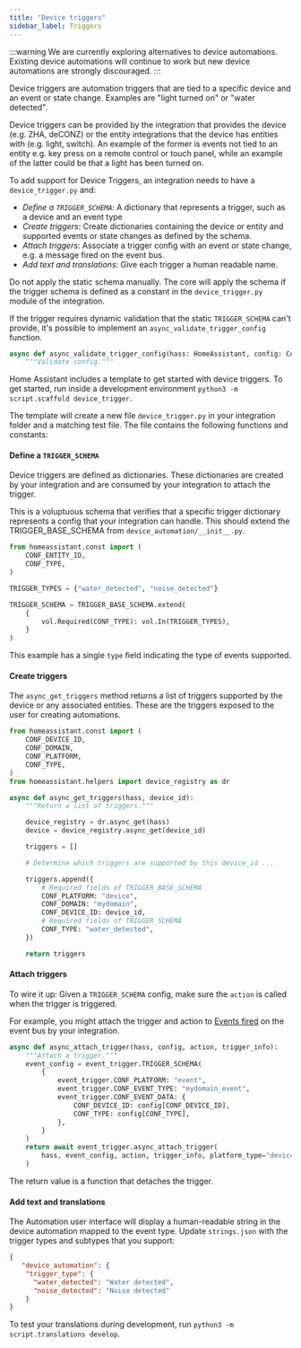 ```yaml
---
title: "Device triggers"
sidebar_label: Triggers
---
```


:::warning
We are currently exploring alternatives to device automations. Existing device automations will continue to work but new device automations are strongly discouraged.
:::

Device triggers are automation triggers that are tied to a specific device and an event or state change. Examples are "light turned on" or "water detected".

Device triggers can be provided by the integration that provides the device (e.g. ZHA, deCONZ) or the entity integrations that the device has entities with (e.g. light, switch). An example of the former is events not tied to an entity e.g. key press on a remote control or touch panel, while an example of the latter could be that a light has been turned on.

To add support for Device Triggers, an integration needs to have a `device_trigger.py` and:

- *Define a `TRIGGER_SCHEMA`*: A dictionary that represents a trigger, such as a device and an event type
- *Create triggers*: Create dictionaries containing the device or entity and supported events or state changes as defined by the schema.
- *Attach triggers*: Associate a trigger config with an event or state change, e.g. a message fired on the event bus.
- *Add text and translations*: Give each trigger a human readable name.

Do not apply the static schema manually. The core will apply the schema if the trigger schema is defined as a constant in the `device_trigger.py` module of the integration.

If the trigger requires dynamic validation that the static `TRIGGER_SCHEMA` can't provide, it's possible to implement an `async_validate_trigger_config` function.

```py
async def async_validate_trigger_config(hass: HomeAssistant, config: ConfigType) -> ConfigType:
    """Validate config."""
```

Home Assistant includes a template to get started with device triggers. To get started, run inside a development environment `python3 -m script.scaffold device_trigger`.

The template will create a new file `device_trigger.py` in your integration folder and a matching test file. The file contains the following functions and constants:


#### Define a `TRIGGER_SCHEMA`

Device triggers are defined as dictionaries. These dictionaries are created by your integration and are consumed by your integration to attach the trigger.

This is a voluptuous schema that verifies that a specific trigger dictionary represents a config that your integration can handle. This should extend the TRIGGER_BASE_SCHEMA from `device_automation/__init__.py`.

```python
from homeassistant.const import (
    CONF_ENTITY_ID,
    CONF_TYPE,
)

TRIGGER_TYPES = {"water_detected", "noise_detected"}

TRIGGER_SCHEMA = TRIGGER_BASE_SCHEMA.extend(
    {
        vol.Required(CONF_TYPE): vol.In(TRIGGER_TYPES),
    }
)
```

This example has a single `type` field indicating the type of events supported.

#### Create triggers

The `async_get_triggers` method returns a list of triggers supported by the device or any associated entities. These are the triggers exposed to the user for creating automations.

```python
from homeassistant.const import (
    CONF_DEVICE_ID,
    CONF_DOMAIN,
    CONF_PLATFORM,
    CONF_TYPE,
)
from homeassistant.helpers import device_registry as dr

async def async_get_triggers(hass, device_id):
    """Return a list of triggers."""

    device_registry = dr.async_get(hass)
    device = device_registry.async_get(device_id)

    triggers = []

    # Determine which triggers are supported by this device_id ...

    triggers.append({
        # Required fields of TRIGGER_BASE_SCHEMA
        CONF_PLATFORM: "device",
        CONF_DOMAIN: "mydomain",
        CONF_DEVICE_ID: device_id,
        # Required fields of TRIGGER_SCHEMA
        CONF_TYPE: "water_detected",
    })

    return triggers
```

#### Attach triggers

To wire it up: Given a `TRIGGER_SCHEMA` config, make sure the `action` is called when the trigger is triggered.

For example, you might attach the trigger and action to [Events fired](integration_events.md) on the event bus by your integration.

```python
async def async_attach_trigger(hass, config, action, trigger_info):
    """Attach a trigger."""
    event_config = event_trigger.TRIGGER_SCHEMA(
        {
            event_trigger.CONF_PLATFORM: "event",
            event_trigger.CONF_EVENT_TYPE: "mydomain_event",
            event_trigger.CONF_EVENT_DATA: {
                CONF_DEVICE_ID: config[CONF_DEVICE_ID],
                CONF_TYPE: config[CONF_TYPE],
            },
        }
    )
    return await event_trigger.async_attach_trigger(
        hass, event_config, action, trigger_info, platform_type="device"
    )
```

The return value is a function that detaches the trigger.

#### Add text and translations

The Automation user interface will display a human-readable string in the device automation mapped to the event type.  Update `strings.json` with the trigger types and subtypes that you support:

```json
{
   "device_automation": {
    "trigger_type": {
      "water_detected": "Water detected",
      "noise_detected": "Noise detected"
    }
}
```

To test your translations during development, run `python3 -m script.translations develop`.

